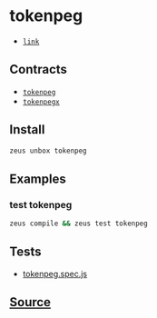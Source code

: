 
tokenpeg
====================









* [`link`](link.md)



## Contracts
* [`tokenpeg`](https://github.com/liquidapps-io/zeus-sdk/tree/master/boxes/groups/sample/tokenpeg/contracts/eos/tokenpeg)
* [`tokenpegx`](https://github.com/liquidapps-io/zeus-sdk/tree/master/boxes/groups/sample/tokenpeg/contracts/eos/tokenpegx)
## Install
```bash
zeus unbox tokenpeg
```
## Examples
### test tokenpeg
```bash
zeus compile && zeus test tokenpeg
```










## Tests 
* [tokenpeg.spec.js](https://github.com/liquidapps-io/zeus-sdk/tree/master/boxes/groups/sample/tokenpeg/test/tokenpeg.spec.js)
## [Source](https://github.com/liquidapps-io/zeus-sdk/tree/master/boxes/groups/sample/tokenpeg)